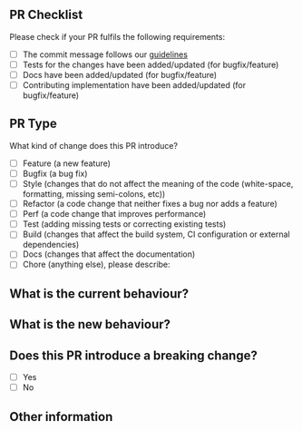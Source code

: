 ## PR Checklist

Please check if your PR fulfils the following requirements:

- [ ] The commit message follows our [guidelines](https://github.com/Sonia-corporation/stale/blob/master/CONTRIBUTING.md)
- [ ] Tests for the changes have been added/updated (for bugfix/feature)
- [ ] Docs have been added/updated (for bugfix/feature)
- [ ] Contributing implementation have been added/updated (for bugfix/feature)

<!-- [Contributing implementation link](CONTRIBUTING.md#implementation) -->

## PR Type

What kind of change does this PR introduce?

<!-- Please check the one that applies to this PR using "x". -->

- [ ] Feature (a new feature)
- [ ] Bugfix (a bug fix)
- [ ] Style (changes that do not affect the meaning of the code (white-space, formatting, missing semi-colons, etc))
- [ ] Refactor (a code change that neither fixes a bug nor adds a feature)
- [ ] Perf (a code change that improves performance)
- [ ] Test (adding missing tests or correcting existing tests)
- [ ] Build (changes that affect the build system, CI configuration or external dependencies)
- [ ] Docs (changes that affect the documentation)
- [ ] Chore (anything else), please describe:

## What is the current behaviour?

<!-- Please describe the current behaviour that you are modifying, or link to a relevant issue. -->

## What is the new behaviour?

## Does this PR introduce a breaking change?

- [ ] Yes
- [ ] No

<!-- If this PR contains a breaking change, please describe the impact and migration path for existing applications below. -->

## Other information

<!-- Usually, the link to the related issue -->
